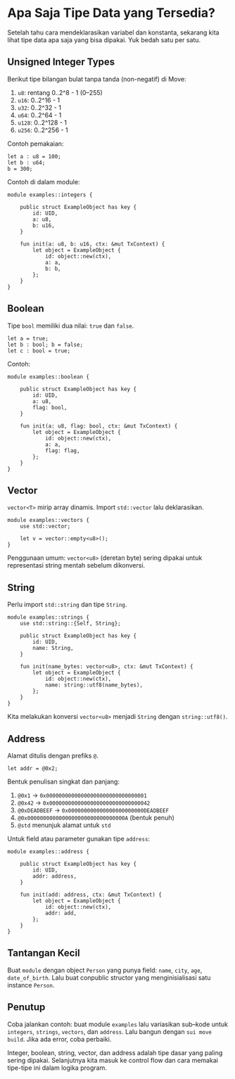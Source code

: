 # Apa Saja Tipe Data yang Tersedia?

Setelah tahu cara mendeklarasikan variabel dan konstanta, sekarang kita lihat tipe data apa saja yang bisa dipakai. Yuk bedah satu per satu.

## Unsigned Integer Types

Berikut tipe bilangan bulat tanpa tanda (non-negatif) di Move:

1. `u8`: rentang 0..2^8 - 1 (0–255)
2. `u16`: 0..2^16 - 1
3. `u32`: 0..2^32 - 1
4. `u64`: 0..2^64 - 1
5. `u128`: 0..2^128 - 1
6. `u256`: 0..2^256 - 1

Contoh pemakaian:

```
let a : u8 = 100;
let b : u64;
b = 300;
```

Contoh di dalam module:

```
module examples::integers {

	public struct ExampleObject has key {
		id: UID,
		a: u8,
		b: u16,
	}

	fun init(a: u8, b: u16, ctx: &mut TxContext) {
		let object = ExampleObject {
			id: object::new(ctx),
			a: a,
			b: b,
		};
	}
}
```

## Boolean

Tipe `bool` memiliki dua nilai: `true` dan `false`.

```
let a = true;
let b : bool; b = false;
let c : bool = true;
```

Contoh:

```
module examples::boolean {

	public struct ExampleObject has key {
		id: UID,
		a: u8,
		flag: bool,
	}

	fun init(a: u8, flag: bool, ctx: &mut TxContext) {
		let object = ExampleObject {
			id: object::new(ctx),
			a: a,
			flag: flag,
		};
	}
}
```

## Vector

`vector<T>` mirip array dinamis. Import `std::vector` lalu deklarasikan.

```
module examples::vectors {
	use std::vector;

	let v = vector::empty<u8>();
}
```

Penggunaan umum: `vector<u8>` (deretan byte) sering dipakai untuk representasi string mentah sebelum dikonversi.

## String

Perlu import `std::string` dan tipe `String`.

```
module examples::strings {
	use std::string::{Self, String};

	public struct ExampleObject has key {
		id: UID,
		name: String,
	}

	fun init(name_bytes: vector<u8>, ctx: &mut TxContext) {
		let object = ExampleObject {
			id: object::new(ctx),
			name: string::utf8(name_bytes),
		};
	}
}
```

Kita melakukan konversi `vector<u8>` menjadi `String` dengan `string::utf8()`.

## Address

Alamat ditulis dengan prefiks `@`.

```
let addr = @0x2;
```

Bentuk penulisan singkat dan panjang:
1. `@0x1` → `0x00000000000000000000000000000001`
2. `@0x42` → `0x00000000000000000000000000000042`
3. `@0xDEADBEEF` → `0x000000000000000000000000DEADBEEF`
4. `@0x0000000000000000000000000000000A` (bentuk penuh)
5. `@std` menunjuk alamat untuk `std`

Untuk field atau parameter gunakan tipe `address`:

```
module examples::address {

	public struct ExampleObject has key {
		id: UID,
		addr: address,
	}

	fun init(add: address, ctx: &mut TxContext) {
		let object = ExampleObject {
			id: object::new(ctx),
			addr: add,
		};
	}
}
```

## Tantangan Kecil

Buat `module` dengan object `Person` yang punya field: `name`, `city`, `age`, `date_of_birth`. Lalu buat conpublic structor yang menginisialisasi satu instance `Person`.

## Penutup

Coba jalankan contoh: buat module `examples` lalu variasikan sub–kode untuk `integers`, `strings`, `vectors`, dan `address`. Lalu bangun dengan `sui move build`. Jika ada error, coba perbaiki.

Integer, boolean, string, vector, dan address adalah tipe dasar yang paling sering dipakai. Selanjutnya kita masuk ke control flow dan cara memakai tipe-tipe ini dalam logika program.